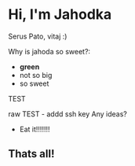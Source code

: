 # Hi, I'm Jahodka
Serus Pato, vitaj :)

Why is jahoda so sweet?:

* **green**
* not so big
* so sweet

TEST

raw
TEST - addd ssh key
Any ideas?
* Eat it!!!!!!!
## Thats all!

